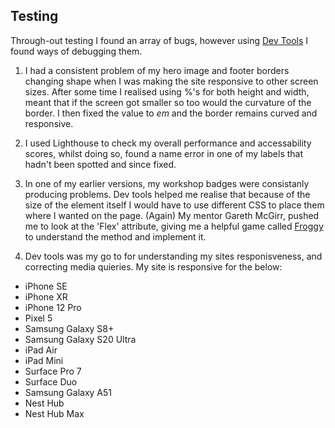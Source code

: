 ## Testing

Through-out testing I found an array of bugs, however using [Dev Tools](https://developer.chrome.com/docs/devtools/) I found ways of debugging them. 

 1. I had a consistent problem of my hero image and footer borders changing shape when I was making the site responsive to other screen sizes. After some time I realised using %'s for both height and width, meant that if the screen got smaller so too would the curvature of the border. I then fixed the value to *em* and the border remains curved and responsive.

 2. I used Lighthouse to check my overall performance and accessability scores, whilst doing so, found a name error in one of my labels that hadn't been spotted and since fixed.

 3. In one of my earlier versions, my workshop badges were consistanly producing problems. Dev tools helped me realise that because of the size of the element itself I would have to use different CSS to place them where I wanted on the page. (Again) My mentor Gareth McGirr, pushed me to look at the 'Flex' attribute, giving me a helpful game called [Froggy](https://www.flexboxfroggy.com) to understand the method and implement it.

 4. Dev tools was my go to for understanding my sites responisveness, and correcting media quieries. My site is responsive for the below:
   * iPhone SE
   * iPhone XR
   * iPhone 12 Pro
   * Pixel 5
   * Samsung Galaxy S8+
   * Samsung Galaxy S20 Ultra
   * iPad Air
   * iPad Mini
   * Surface Pro 7
   * Surface Duo
   * Samsung Galaxy A51
   * Nest Hub
   * Nest Hub Max